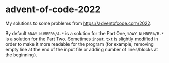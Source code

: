 # advent-of-code-2022
My solutions to some problems from https://adventofcode.com/2022.

By default `%DAY_NUMBER%/A.*` is a solution for the Part One, `%DAY_NUMBER%/B.*` is a solution for the Part Two. Sometimes `input.txt` is slightly modified in order to make it more readable for the program (for example, removing empty line at the end of the input file or adding number of lines/blocks at the beginning).
